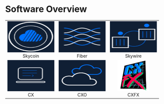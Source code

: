 # Software Overview

||||
|:--:|:--:|:--:|
|<a href="skycoin/"><img src="../img/navigation/skycoin.png" alt="skycoin" width="150" height="100"></a><br>Skycoin|<a href="fiber/"><img src="../img/navigation/fiber.png" alt="fiber" width="150" height="100"></a><br>Fiber|<a href="skywire/"><img src="../img/navigation/skywire.png" alt="fiber" width="150" height="100"></a><br>Skywire|
|<a href="cx/"><img src="../img/navigation/cx.png" alt="skycoin" width="150" height="100"></a><br>CX|<a href="cxo/"><img src="../img/navigation/cxo.png" alt="fiber" width="150" height="100"></a><br>CXO|<a href="cxfx/"><img src="../img/navigation/cxfx.png" alt="cxfx" width="100" height="100"></a><br>CXFX|